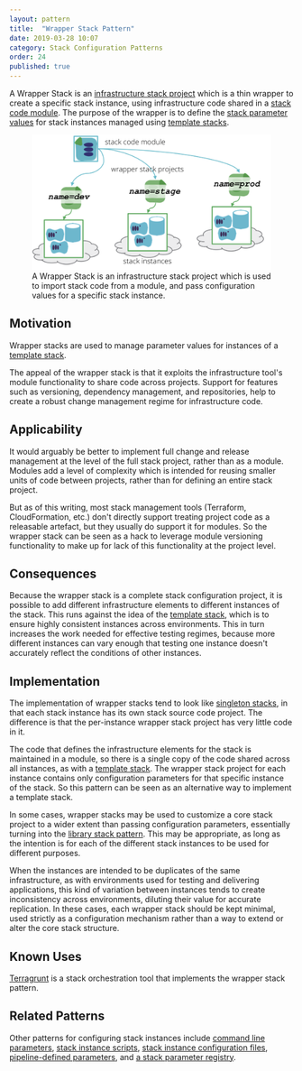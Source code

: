 ```yaml
---
layout: pattern
title:  "Wrapper Stack Pattern"
date: 2019-03-28 10:07
category: Stack Configuration Patterns
order: 24
published: true
---
```


A Wrapper Stack is an [infrastructure stack project](/patterns/stack-concept/) which is a thin wrapper to create a specific stack instance, using infrastructure code shared in a [stack code module](/patterns/stack-concept/stack-code-module.html). The purpose of the wrapper is to define the [stack parameter values](/patterns/stack-configuration/) for stack instances managed using [template stacks](/patterns/stack-replication/template-stack.html).


<figure>
  <img src="images/wrapper-stack.png" alt="A Wrapper Stack is an infrastructure stack project which is used to import stack code from a module, and pass configuration values for a specific stack instance"/>
  <figcaption>A Wrapper Stack is an infrastructure stack project which is used to import stack code from a module, and pass configuration values for a specific stack instance.</figcaption>
</figure>


## Motivation

Wrapper stacks are used to manage parameter values for instances of a [template stack](/patterns/stack-replication/template-stack.html).

The appeal of the wrapper stack is that it exploits the infrastructure tool's module functionality to share code across projects. Support for features such as versioning, dependency management, and repositories, help to create a robust change management regime for infrastructure code.


## Applicability

It would arguably be better to implement full change and release management at the level of the full stack project, rather than as a module. Modules add a level of complexity which is intended for reusing smaller units of code between projects, rather than for defining an entire stack project.

But as of this writing, most stack management tools (Terraform, CloudFormation, etc.) don't directly support treating project code as a releasable artefact, but they usually do support it for modules. So the wrapper stack can be seen as a hack to leverage module versioning functionality to make up for lack of this functionality at the project level.


## Consequences

Because the wrapper stack is a complete stack configuration project, it is possible to add different infrastructure elements to different instances of the stack. This runs against the idea of the [template stack](/patterns/stack-replication/template-stack.html), which is to ensure highly consistent instances across environments. This in turn increases the work needed for effective testing regimes, because more different instances can vary enough that testing one instance doesn't accurately reflect the conditions of other instances.


## Implementation

The implementation of wrapper stacks tend to look like [singleton stacks](/patterns/stack-replication/singleton-stack.html), in that each stack instance has its own stack source code project. The difference is that the per-instance wrapper stack project has very little code in it.

The code that defines the infrastructure elements for the stack is maintained in a module, so there is a single copy of the code shared across all instances, as with a [template stack](/patterns/stack-replication/template-stack.html). The wrapper stack project for each instance contains only configuration parameters for that specific instance of the stack. So this pattern can be seen as an alternative way to implement a template stack.

In some cases, wrapper stacks may be used to customize a core stack project to a wider extent than passing configuration parameters, essentially turning into the [library stack pattern](/patterns/stack-replication/library-stack.html). This may be appropriate, as long as the intention is for each of the different stack instances to be used for different purposes.

When the instances are intended to be duplicates of the same infrastructure, as with environments used for testing and delivering applications, this kind of variation between instances tends to create inconsistency across environments, diluting their value for accurate replication. In these cases, each wrapper stack should be kept minimal, used strictly as a configuration mechanism rather than a way to extend or alter the core stack structure.


## Known Uses

[Terragrunt](https://github.com/gruntwork-io/terragrunt) is a stack orchestration tool that implements the wrapper stack pattern.


## Related Patterns

Other patterns for configuring stack instances include [command line parameters](command-line-parameters.html), [stack instance scripts](stack-instance-script.html), [stack instance configuration files](stack-instance-configuration-file.html), [pipeline-defined parameters](pipeline-defined-parameters.html), and [a stack parameter registry](stack-parameter-registry.html).

